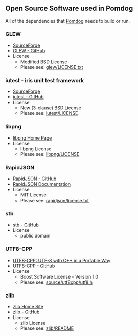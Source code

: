 Open Source Software used in Pomdog
-----------------------------------

All of the dependencies that [Pomdog](https://github.com/mogemimi/pomdog) needs to build or run.

### GLEW

* [SourceForge](http://glew.sourceforge.net/)
* [GLEW - GitHub](https://github.com/nigels-com/glew)
* License
  * Modified BSD License
  * Please see: [glew/LICENSE.txt][license-glew]

### iutest - iris unit test framework

* [SourceForge](http://iutest.sourceforge.jp/)
* [iutest - GitHub](https://github.com/srz-zumix/iutest)
* License
  * New (3-clause) BSD License
  * Please see: [iutest/LICENSE][license-iutest]

### libpng

* [libpng Home Page](http://www.libpng.org/pub/png/libpng.html)
* License
  * libpng License
  * Please see: [libpng/LICENSE][license-libpng]

### RapidJSON

* [RapidJSON - GitHub](https://github.com/miloyip/rapidjson)
* [RapidJSON Documentation](http://miloyip.github.io/rapidjson/)
* License
  * MIT License
  * Please see: [rapidjson/license.txt][license-rapidjson]

### stb

* [stb - GitHub](https://github.com/nothings/stb)
* License
  * public domain

### UTF8-CPP

* [UTF8-CPP: UTF-8 with C++ in a Portable Way](http://utfcpp.sourceforge.net/)
* [UTF8-CPP - GitHub](https://github.com/nemtrif/utfcpp)
* License
  * Boost Software License - Version 1.0
  * Please see: [source/utf8cpp/utf8.h][license-utf8cpp]

### zlib

* [zlib Home Site](http://www.zlib.net/)
* [zlib - GitHub](https://github.com/madler/zlib)
* License
  * zlib License
  * Please see: [zlib/README][license-zlib]

[license-glew]: glew/LICENSE.txt
[license-iutest]: iutest/LICENSE
[license-libpng]: libpng/LICENSE
[license-lua]: lua/LICENSE.md
[license-rapidjson]: rapidjson/license.txt
[license-utf8cpp]: utf8cpp/utf8.h
[license-zlib]: zlib/LICENSE
